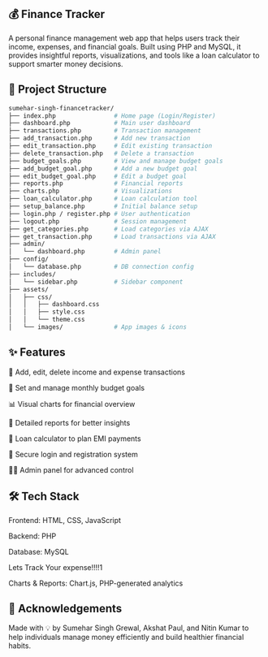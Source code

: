## 💰 Finance Tracker
A personal finance management web app that helps users track their income, expenses, and financial goals. Built using PHP and MySQL, it provides insightful reports, visualizations, and tools like a loan calculator to support smarter money decisions.

## 📁 Project Structure
```bash
sumehar-singh-financetracker/
├── index.php                # Home page (Login/Register)
├── dashboard.php            # Main user dashboard
├── transactions.php         # Transaction management
├── add_transaction.php      # Add new transaction
├── edit_transaction.php     # Edit existing transaction
├── delete_transaction.php   # Delete a transaction
├── budget_goals.php         # View and manage budget goals
├── add_budget_goal.php      # Add a new budget goal
├── edit_budget_goal.php     # Edit a budget goal
├── reports.php              # Financial reports
├── charts.php               # Visualizations
├── loan_calculator.php      # Loan calculation tool
├── setup_balance.php        # Initial balance setup
├── login.php / register.php # User authentication
├── logout.php               # Session management
├── get_categories.php       # Load categories via AJAX
├── get_transaction.php      # Load transactions via AJAX
├── admin/
│   └── dashboard.php        # Admin panel
├── config/
│   └── database.php         # DB connection config
├── includes/
│   └── sidebar.php          # Sidebar component
├── assets/
│   ├── css/
│   │   ├── dashboard.css
│   │   ├── style.css
│   │   └── theme.css
│   └── images/              # App images & icons
```
## ✨ Features
📝 Add, edit, delete income and expense transactions

🎯 Set and manage monthly budget goals

📊 Visual charts for financial overview

📁 Detailed reports for better insights

🧮 Loan calculator to plan EMI payments

🔐 Secure login and registration system

🧑‍💼 Admin panel for advanced control

## 🛠️ Tech Stack
Frontend: HTML, CSS, JavaScript

Backend: PHP

Database: MySQL

Lets Track Your expense!!!!1

Charts & Reports: Chart.js, PHP-generated analytics

## 🙌 Acknowledgements
Made with 💡 by Sumehar Singh Grewal, Akshat Paul, and Nitin Kumar to help individuals manage money efficiently and build healthier financial habits.

